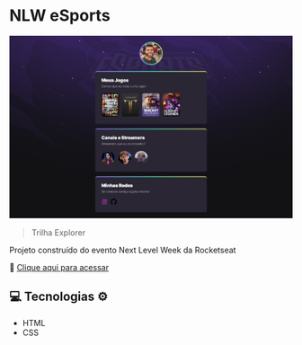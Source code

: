 # NLW eSports
![preview](./preview_readme/preview.jpeg)

>Trilha Explorer

Projeto construído do evento Next Level Week da Rocketseat

🔗 [Clique aqui para acessar](https://riltonmax.github.io/NLW_eSports/)

## 💻 Tecnologias ⚙️

- HTML
- CSS